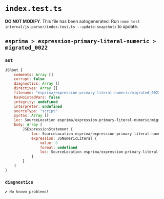 # `index.test.ts`

**DO NOT MODIFY**. This file has been autogenerated. Run `rome test internal/js-parser/index.test.ts --update-snapshots` to update.

## `esprima > expression-primary-literal-numeric > migrated_0022`

### `ast`

```javascript
JSRoot {
	comments: Array []
	corrupt: false
	diagnostics: Array []
	directives: Array []
	filename: "esprima/expression-primary-literal-numeric/migrated_0022/input.js"
	hasHoistedVars: false
	integrity: undefined
	interpreter: undefined
	sourceType: "script"
	syntax: Array []
	loc: SourceLocation esprima/expression-primary-literal-numeric/migrated_0022/input.js 1:0-1:4
	body: Array [
		JSExpressionStatement {
			loc: SourceLocation esprima/expression-primary-literal-numeric/migrated_0022/input.js 1:0-1:4
			expression: JSNumericLiteral {
				value: 8
				format: undefined
				loc: SourceLocation esprima/expression-primary-literal-numeric/migrated_0022/input.js 1:0-1:4
			}
		}
	]
}
```

### `diagnostics`

```
✔ No known problems!

```

